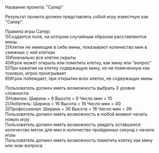 Название проекта: "Сапер"


Результат проекта должен представлять собой игру известную как "Сапер".

Правила игры Сапер:  
1)Создается поле, на котором случайным образом расставляются мины.          
2)Клетки не имеющие в себе мины, показывают количество мин в смежных с ней клетках       
3)Изначально все клетки скрыты     
4)Игрок может открыть или пометить клетку, как мину или "вопрос"                
5)При нажатии на клетку содержащую мину, но не помеченную как токовую, игрок проигрывает     
6)Игрок побеждает, при открытии всех клеток, не содержащих мины       


Пользователь должен иметь возможность выбрать 3 уровня сложности:         
  1)Новичок:  Ширина = 9 Высота = 9 Число мин = 10      
  2)Любитель: Ширина = 16 Высота = 16 Число мин = 40        
  3)Профессионал: Ширина = 30 Высота = 16 Число мин = 99        
Пользователь должен иметь возможность в любой момент начать новую игру         
Пользователь должен иметь возможность увидеть оставшееся количество меток для мин и количество пройденных секунд с начала игры          
Пользователь должен иметь возможность пометить клетку как мину или знак вопроса     


